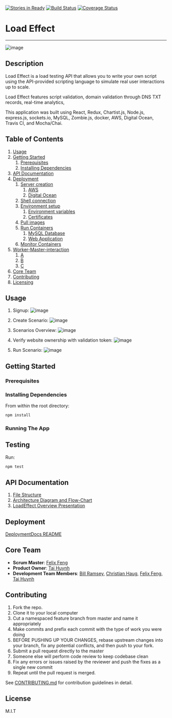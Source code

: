 [![Stories in Ready](https://badge.waffle.io/QuattroSquadra/LoadTestingApp.png?label=ready&title=Ready)](https://waffle.io/QuattroSquadra/LoadTestingApp)  [![Build Status](https://travis-ci.org/Auklets/LoadEffect.svg?branch=master)](https://travis-ci.org/Auklets/LoadEffect) [![Coverage Status](https://coveralls.io/repos/github/Auklets/LoadEffect/badge.svg?branch=master)](https://coveralls.io/github/Auklets/LoadEffect?branch=master)
# Load Effect
---
![image](https://cloud.githubusercontent.com/assets/10008938/16785419/d8669496-4842-11e6-8e66-faa7f9162e5b.png)

## Description
Load Effect is a load testing API that allows you to write your own script using the API-provided scripting language to simulate real user interactions up to scale. 

Load Effect features script validation, domain validation through DNS TXT records, real-time analytics,

This application was built using React, Redux, Chartist.js, Node.js, express.js, sockets.io, MySQL, Zombie.js, docker, AWS, Digital Ocean, Travis CI, and Mocha/Chai.

## Table of Contents

1. [Usage](#usage)
1. [Getting Started](#getting-started)
    1. [Prerequisites](#prerequisites)
    1. [Installing Dependencies](#installing-dependencies)
1. [API Documentation](#api-documentation)
1. [Deployment](#deployment)
    1. [Server creation](#server-creation)
        1. [AWS](#AWS)
        2. [Digital Ocean](#digital-ocean)
    1. [Shell connection](#shell-connection)
    1. [Environment setup](#environment-setup)
        1. [Environment variables](#environment-variables)
        1. [Certificates](#certificates)
    1. [Pull images](#pull-images)
    1. [Run Containers](#run-containers)
        1. [MySQL Database](#mysql-database)
        2. [Web Application](#web-application)
    1. [Monitor Containers](#monitor-containers)
1. [Worker-Master-interaction](#worker-master-interaction)
    1. [A](#A)
    2. [B](#B)
    3. [C](#C)
1. [Core Team](#core-team)
1. [Contributing](#contributing)
1. [Licensing](#license)

## Usage

1. Signup:
![image](https://cloud.githubusercontent.com/assets/10008938/16785401/bb511980-4842-11e6-955c-34952d19d33a.png)

2. Create Scenario:
![image](https://cloud.githubusercontent.com/assets/10008938/16785095/12ce6aac-4841-11e6-80f5-9f74be469158.png)

3. Scenarios Overview:
![image](https://cloud.githubusercontent.com/assets/10008938/16785327/4bea9a62-4842-11e6-9f26-156bfd5a415b.png)

4. Verify website ownership with validation token:
![image](https://cloud.githubusercontent.com/assets/10008938/16788024/fc56f8c4-4855-11e6-94bc-987e40f65bd2.png)

5. Run Scenario:
![image](https://cloud.githubusercontent.com/assets/10008938/16786320/b7ddd396-4848-11e6-883f-b12dbdea6835.gif)

## Getting Started

### Prerequisites

### Installing Dependencies

From within the root directory:

```sh
npm install
```

### Running The App

## Testing

Run:
```sh
npm test
```
## API Documentation

1. [File Structure](/documentation/FILE-STRUCTURE.md)
1. [Architecture Diagram and Flow-Chart](/documentation/ARCHITECTURE-DIAGRAMS.md)
1. [LoadEffect Overview Presentation](https://docs.google.com/presentation/d/1FYygaxJOOlUx61Xl1JGpWn2k684BjZoxiTSG3lEw_PA/edit?usp=sharing)

## Deployment

[DeploymentDocs README](https://github.com/Auklets/DeploymentDocs/README.md)

## Core Team

  - __Scrum Master__: [Felix Feng](https://github.com/felix2feng)
  - __Product Owner__: [Tai Huynh](https://github.com/anhtaiH)
  - __Development Team Members__: [Bill Ramsey](https://github.com/billramsey), [Christian Haug](https://github.com/cshg), [Felix Feng](https://github.com/felix2feng), [Tai Huynh](https://github.com/anhtaiH)

## Contributing

1. Fork the repo.
1. Clone it to your local computer
1. Cut a namespaced feature branch from master and name it appropriately
1. Make commits and prefix each commit with the type of work you were doing
1. BEFORE PUSHING UP YOUR CHANGES, rebase upstream changes into your branch, fix any potential conflicts, and then push to your fork.
1. Submit a pull request directly to the master
1. Someone else will perform code review to keep codebase clean
1. Fix any errors or issues raised by the reviewer and push the fixes as a single new commit
1. Repeat until the pull request is merged.

See [CONTRIBUTING.md](_CONTRIBUTING.md) for contribution guidelines in detail.

## License

M.I.T
